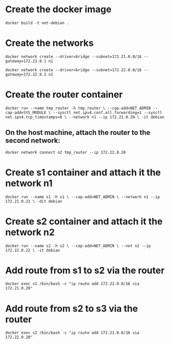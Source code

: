 # Create the docker image
`docker build -t net-debian .`

# Create the networks
`docker network create --driver=bridge --subnet=172.21.0.0/16 --gateway=172.21.0.1 n1`

`docker network create --driver=bridge --subnet=172.22.0.0/16 --gateway=172.22.0.1 n2`

# Create the router container
`docker run --name tmp_router -h tmp_router \
--cap-add=NET_ADMIN --cap-add=SYS_MODULE \
--sysctl net.ipv4.conf.all.forwarding=1 --sysctl net.ipv4.tcp_timestamps=0 \
--network n1 --ip 172.21.0.20 \
-it debian`

## On the host machine, attach the router to the second network:
`docker network connect n2 tmp_router --ip 172.22.0.20`

# Create s1 container and attach it the network n1
`docker run --name s1 -h s1 \
--cap-add=NET_ADMIN \
--network n1 --ip 172.21.0.21 \
-dit debian`

# Create s2 container and attach it the network n2
`docker run --name s2 -h s2 \
--cap-add=NET_ADMIN \
--net n2 --ip 172.22.0.22 \
-it debian`

# Add route from s1 to s2 via the router
`docker exec s1 /bin/bash -c "ip route add 172.22.0.0/16 via 172.21.0.20"`

# Add route from s2 to s3 via the router
`docker exec s2 /bin/bash -c "ip route add 172.21.0.0/16 via 172.22.0.20"`
